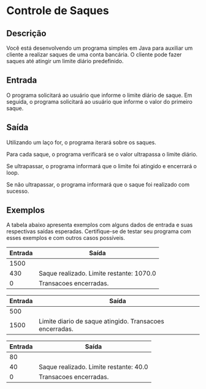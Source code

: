 # Controle de Saques

## Descrição

Você está desenvolvendo um programa simples em Java para auxiliar um cliente a realizar saques de uma conta bancária. O cliente pode fazer saques até atingir um limite diário predefinido.

## Entrada

O programa solicitará ao usuário que informe o limite diário de saque.
Em seguida, o programa solicitará ao usuário que informe o valor do primeiro saque.

## Saída

Utilizando um laço for, o programa iterará sobre os saques.

Para cada saque, o programa verificará se o valor ultrapassa o limite diário.

Se ultrapassar, o programa informará que o limite foi atingido e encerrará o loop.

Se não ultrapassar, o programa informará que o saque foi realizado com sucesso.

## Exemplos

A tabela abaixo apresenta exemplos com alguns dados de entrada e suas respectivas saídas esperadas. Certifique-se de testar seu programa com esses exemplos e com outros casos possíveis.

| Entrada | Saída                                    |
| ------- | ---------------------------------------- |
| 1500    |                                          |
| 430     | Saque realizado. Limite restante: 1070.0 |
| 0       | Transacoes encerradas.                   |

| Entrada | Saída                                                   |
| ------- | ------------------------------------------------------- |
| 500     |                                                         |
| 1500    | Limite diario de saque atingido. Transacoes encerradas. |

| Entrada | Saída                                  |
| ------- | -------------------------------------- |
| 80      |                                        |
| 40      | Saque realizado. Limite restante: 40.0 |
| 0       | Transacoes encerradas.                 |
